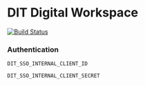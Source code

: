 # DIT Digital Workspace

[![Build Status](https://travis-ci.org/uktrade/digital-workspace.png?branch=master)](https://travis-ci.org/uktrade/digital-workspace)


### Authentication

`DIT_SSO_INTERNAL_CLIENT_ID`

`DIT_SSO_INTERNAL_CLIENT_SECRET`
